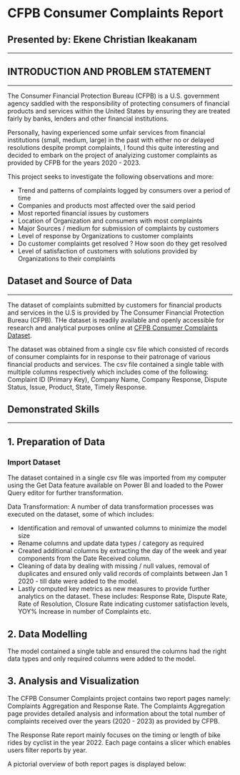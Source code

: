 # CFPB Consumer Complaints Report
## Presented by: Ekene Christian Ikeakanam
___
## INTRODUCTION AND PROBLEM STATEMENT
___
The Consumer Financial Protection Bureau (CFPB) is a U.S. government agency saddled with the responsibility of protecting consumers of financial products and services within the United States by ensuring they are treated fairly by banks, lenders and other financial institutions.

Personally, having experienced some unfair services from financial institutions (small, medium, large) in the past with either no or delayed resolutions despite prompt complaints, I found this quite interesting and decided to embark on the project of analyizing customer complaints as provided by CFPB for the years 2020 - 2023.

This project seeks to investigate the following observations and more:
- Trend and patterns of complaints logged by consumers over a period of time
- Companies and products most affected over the said period
- Most reported financial issues by customers
- Location of Organization and consumers with most complaints
- Major Sources / medium for submission of complaints by customers
- Level of response by Organizations to customer complaints
- Do customer complaints get resolved ? How soon do they get resolved 
- Level of satisfaction of customers with solutions provided by Organizations to their complaints

## Dataset and Source of Data
___
The dataset of complaints submitted by customers for financial products and services in the U.S is provided by The Consumer Financial Protection Bureau (CFPB). THe dataset is readily available and openly accessible for research and analytical purposes online at [CFPB Consumer Complaints Dataset](https://www.consumerfinance.gov/data-research/consumer-complaints/#download-the-data).

The dataset was obtained from a single csv file which consisted of records of consumer complaints for in response to their patronage of various financial products and services. The csv file contained a single table with multiple columns respectively which includes come of the following: Complaint ID (Primary Key), Company Name, Company Response, Dispute Status, Issue, Product, State, Timely Response.

## Demonstrated Skills
___
## 1. Preparation of Data

### Import Dataset

The dataset contained in a single csv file was imported from my computer using the Get Data feature available on Power BI and loaded to the Power Query editor for further transformation.

Data Transformation: A number of data transformation processes was executed on the dataset, some of which includes:
- Identification and removal of unwanted columns to minimize the model size
- Rename columns and update data types / category as required
- Created additional columns by extracting the day of the week and year components from the Date Received column.
- Cleaning of data by dealing with missing / null values, removal of duplicates and ensured only valid records of complaints between Jan 1 2020 - till date were added to the model.
- Lastly computed key metrics as new measures to provide further analytics on the dataset. These includes: Response Rate, Dispute Rate, Rate of Resolution, Closure Rate indicating customer satisfaction levels, YOY% Increase in number of Complaints etc.

## 2. Data Modelling

The model contained a single table and ensured the columns had the right data types and only required columns were added to the model.

## 3. Analysis and Visualization

The CFPB Consumer Complaints project contains two report pages namely: Complaints Aggregation and Response Rate.
The Complaints Aggregation page provides detailed analysis and information about the total number of complaints received over the years (2020 - 2023) as provided by CFPB.

The Response Rate report mainly focuses on the timing or length of bike rides by cyclist in the year 2022. Each page contains a slicer which enables users filter reports by year. 

A pictorial overview of both report pages is displayed below:
